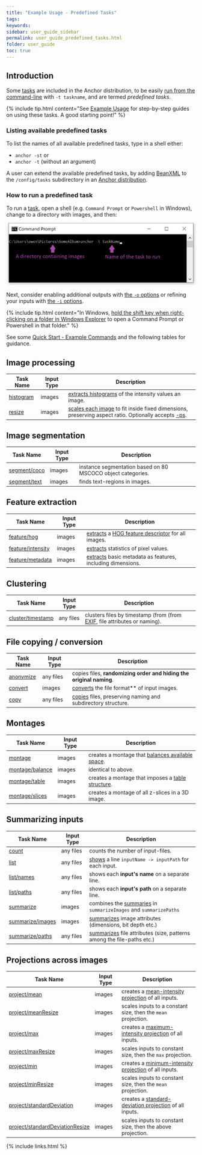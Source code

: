 ```yaml
---
title: "Example Usage - Predefined Tasks"
tags:
keywords:
sidebar: user_guide_sidebar
permalink: user_guide_predefined_tasks.html
folder: user_guide
toc: true
---
```


## Introduction

Some [tasks](/user_guide_tasks.html) are included in the Anchor distribution, to be easily
[run from the command-line](/user_guide_command_line.html) with `-t taskname`, and are termed *predefined tasks*.

{% include tip.html content="See [Example Usage](/user_guide_examples.html) for step-by-step guides on using these tasks. A good starting point!" %}

### Listing available predefined tasks

To list the names of all available predefined tasks, type in a shell either:

- `anchor -st` or
- `anchor -t` (without an argument)

A user can extend the available predefined tasks, by adding [BeanXML](/user_guide_bean_xml.html) to the `/config/tasks` subdirectory in an [Anchor distribution](/developer_guide_anchor_distribution.html).

### How to run a predefined task

To run a [task](/user_guide_tasks.html), open a shell (e.g. `Command Prompt` or `Powershell` in Windows), change to a directory with images, and then:

![commandPrompt_taskName.png](/images/user_guide/commandPrompt_taskName.png)

Next, consider enabling additional outputs with [the ``-o`` options](/user_guide_command_line.html#major-options) or refining your
inputs with [the ``-i`` options](/user_guide_command_line.html#major-options).

{% include tip.html content="In Windows, [hold the shift key when right-clicking on a folder in Windows Explorer](https://www.zdnet.com/article/windows-10-tip-the-fastest-smartest-ways-to-open-a-command-prompt/) to open a Command Prompt or Powershell in that folder." %}

See some [Quick Start - Example Commands](/index.html) and the following tables for guidance.

## Image processing 

| Task Name | Input Type | Description  |
|-----------|------------|--------------|
| [histogram](https://github.com/anchoranalysis/anchor-assembly/blob/master/anchor/src/main/resources/config/tasks/histogram.xml) | images | [extracts histograms](/user_guide_examples_histogram.html) of the intensity values an image. |
| [resize](https://github.com/anchoranalysis/anchor-assembly/blob/master/anchor/src/main/resources/config/tasks/resize.xml) | images | [scales each image](/user_guide_examples_resizing_images.html) to fit inside fixed dimensions, preserving aspect ratio. Optionally accepts [-ps](/user_guide_command_line.html#task-options). |

## Image segmentation

| Task Name | Input Type | Description  |
|-----------|------------|--------------|
| [segment/coco](https://github.com/anchoranalysis/anchor-assembly/blob/master/anchor/src/main/resources/config/tasks/segment/coco.xml) | images | instance segmentation based on 80 MSCOCO object categories. |
| [segment/text](https://github.com/anchoranalysis/anchor-assembly/blob/master/anchor/src/main/resources/config/tasks/segment/text.xml) | images | finds text-regions in images. |

## Feature extraction

| Task Name | Input Type | Description  |
|-----------|------------|--------------|
| [feature/hog](https://github.com/anchoranalysis/anchor-assembly/blob/master/anchor/src/main/resources/config/tasks/feature/hog.xml) | images | [extracts](/user_guide_examples_extracting_image_features.html) a [HOG feature descriptor](https://en.wikipedia.org/wiki/Histogram_of_oriented_gradients) for all images. |
| [feature/intensity](https://github.com/anchoranalysis/anchor-assembly/blob/master/anchor/src/main/resources/config/tasks/feature/intensity.xml) | images | [extracts](/user_guide_examples_extracting_image_features.html) statistics of pixel values. |
| [feature/metadata](https://github.com/anchoranalysis/anchor-assembly/blob/master/anchor/src/main/resources/config/tasks/feature/metadata.xml) | images | [extracts](/user_guide_examples_extracting_image_features.html) basic metadata as features, including dimensions. |

## Clustering

| Task Name | Input Type | Description  |
|-----------|------------|--------------|
| [cluster/timestamp](https://github.com/anchoranalysis/anchor-assembly/blob/master/anchor/src/main/resources/config/tasks/cluster/timestamp.xml) | any files | clusters files by timestamp (from (from [EXIF](https://en.wikipedia.org/wiki/Exif), file attributes or naming). |

## File copying / conversion 

| Task Name | Input Type | Description  |
|-----------|------------|--------------|
| [anonymize](https://github.com/anchoranalysis/anchor-assembly/blob/master/anchor/src/main/resources/config/tasks/anonymize.xml) | any files | copies files, **randomizing order and hiding the original naming**. |
| [convert](https://github.com/anchoranalysis/anchor-assembly/blob/master/anchor/src/main/resources/config/tasks/convert.xml) | images | [converts](/user_guide_examples_converting_copying_images.html#converting-images-to-a-different-file-format) the file format** of input images. |
| [copy](https://github.com/anchoranalysis/anchor-assembly/blob/master/anchor/src/main/resources/config/tasks/copy.xml) | any files | [copies](/user_guide_examples_converting_copying_images.html#copying-files) files, preserving naming and subdirectory structure. |

## Montages

| Task Name | Input Type | Description  |
|-----------|------------|--------------|
| [montage](https://github.com/anchoranalysis/anchor-assembly/blob/master/anchor/src/main/resources/config/tasks/montage.xml) | images | creates a montage that [balances available space](/user_guide_examples_montage.html#balancing-the-number-of-images-per-row). |
| [montage/balance](https://github.com/anchoranalysis/anchor-assembly/blob/master/anchor/src/main/resources/config/tasks/montage/balance.xml) | images | identical to above. |
| [montage/table](https://github.com/anchoranalysis/anchor-assembly/blob/master/anchor/src/main/resources/config/tasks/montage/table.xml) | images | creates a montage that imposes a [table structure](/user_guide_examples_montage.html#table-structure). |
| [montage/slices](https://github.com/anchoranalysis/anchor-assembly/blob/master/anchor/src/main/resources/config/tasks/montage/slices.xml) | images | creates a montage of all z-slices in a 3D image. |


## Summarizing inputs

| Task Name | Input Type | Description  |
|-----------|------------|--------------|
| [count](https://github.com/anchoranalysis/anchor-assembly/blob/master/anchor/src/main/resources/config/tasks/count.xml) | any files | counts the number of input-files. |
| [list](https://github.com/anchoranalysis/anchor-assembly/blob/master/anchor/src/main/resources/config/tasks/list.xml) | any files | [shows](/user_guide_examples_investigating_images.html#searching-by-default) a line `inputName -> inputPath` for each input. |
| [list/names](https://github.com/anchoranalysis/anchor-assembly/blob/master/anchor/src/main/resources/config/tasks/list/names.xml) | any files | shows each **input's name** on a separate line. |
| [list/paths](https://github.com/anchoranalysis/anchor-assembly/blob/master/anchor/src/main/resources/config/tasks/list/paths.xml) | any files | shows each **input's path** on a separate line. |
| [summarize](https://github.com/anchoranalysis/anchor-assembly/blob/master/anchor/src/main/resources/config/tasks/summarize.xml) | images | combines the [summaries](/user_guide_examples_investigating_images.html#summarizing-images) in `summarizeImages` and `summarizePaths` |
| [summarize/images](https://github.com/anchoranalysis/anchor-assembly/blob/master/anchor/src/main/resources/config/tasks/summarize/images.xml) | images | [summarizes](/user_guide_examples_investigating_images.html#summarizing-images) image attributes (dimensions, bit depth etc.) |
| [summarize/paths](https://github.com/anchoranalysis/anchor-assembly/blob/master/anchor/src/main/resources/config/tasks/summarize/paths.xml) | any files | [summarizes](/user_guide_examples_investigating_images.html#summarizing-images) file attributes (size, patterns among the file-paths etc.) |

## Projections across images

| Task Name | Input Type | Description  |
|-----------|------------|--------------|
| [project/mean](https://github.com/anchoranalysis/anchor-assembly/blob/master/anchor/src/main/resources/config/tasks/project/mean.xml) | images | creates a [mean-intensity projection](/user_guide_examples_intensity_projections.html#mean-intensity-projection) of all inputs. |
| [project/meanResize](https://github.com/anchoranalysis/anchor-assembly/blob/master/anchor/src/main/resources/config/tasks/project/meanResize.xml) | images | scales inputs to a constant size, then the `mean` projection. |
| [project/max](https://github.com/anchoranalysis/anchor-assembly/blob/master/anchor/src/main/resources/config/tasks/project/max.xml) | images | creates a [maximum-intensity projection](/user_guide_examples_intensity_projections.html#maximum-intensity-projection) of all inputs. |
| [project/maxResize](https://github.com/anchoranalysis/anchor-assembly/blob/master/anchor/src/main/resources/config/tasks/project/maxResize.xml) | images | scales inputs to constant size, then the `max` projection. |
| [project/min](https://github.com/anchoranalysis/anchor-assembly/blob/master/anchor/src/main/resources/config/tasks/project/min.xml) | images | creates a [minimum-intensity projection](/user_guide_examples_intensity_projections.html#minimum-intensity-projection) of all inputs. |
| [project/minResize](https://github.com/anchoranalysis/anchor-assembly/blob/master/anchor/src/main/resources/config/tasks/project/minResize.xml) | images | scales inputs to constant size, then the `mean` projection. |
| [project/standardDeviation](https://github.com/anchoranalysis/anchor-assembly/blob/master/anchor/src/main/resources/config/tasks/project/standardDeviation.xml) | images | creates a [standard-deviation projection](/user_guide_examples_intensity_projections.html#standard-deviation-intensity-projection) of all inputs. |
| [project/standardDeviationResize](https://github.com/anchoranalysis/anchor-assembly/blob/master/anchor/src/main/resources/config/tasks/project/standardDeviationResize.xml) | images | scales inputs to constant size, then the above projection. |
{% include links.html %}